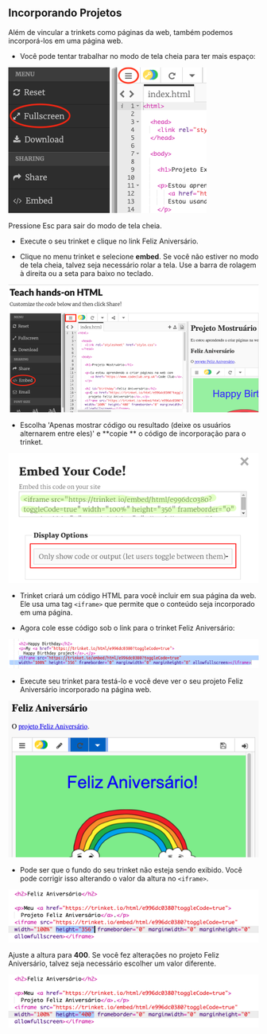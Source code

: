 ## Incorporando Projetos

Além de vincular a trinkets como páginas da web, também podemos incorporá-los em uma página web.

+ Você pode tentar trabalhar no modo de tela cheia para ter mais espaço:

![captura de tela](images/showcase-fullscreen.png)

Pressione Esc para sair do modo de tela cheia.

+ Execute o seu trinket e clique no link Feliz Aniversário.

+ Clique no menu trinket e selecione **embed**. Se você não estiver no modo de tela cheia, talvez seja necessário rolar a tela. Use a barra de rolagem à direita ou a seta para baixo no teclado.

![captura de tela](images/showcase-embed-code.png)

+ Escolha 'Apenas mostrar código ou resultado (deixe os usuários alternarem entre eles)' e **copie ** o código de incorporação para o trinket. 

![captura de tela](images/showcase-embed.png)

+ Trinket criará um código HTML para você incluir em sua página da web. Ele usa uma tag `<iframe>` que permite que o conteúdo seja incorporado em uma página.

+ Agora cole esse código sob o link para o trinket Feliz Aniversário:

![captura de tela](images/showcase-paste-embed.png)

+ Execute seu trinket para testá-lo e você deve ver o seu projeto Feliz Aniversário incorporado na página web. 

![captura de tela](images/showcase-embed-output.png)

+ Pode ser que o fundo do seu trinket não esteja sendo exibido. Você pode corrigir isso alterando o valor da altura no `<iframe>`. 

![captura de tela](images/showcase-embed-height.png)

Ajuste a altura para **400**. Se você fez alterações no projeto Feliz Aniversário, talvez seja necessário escolher um valor diferente.

![captura de tela](images/showcase-embed-fixed.png)